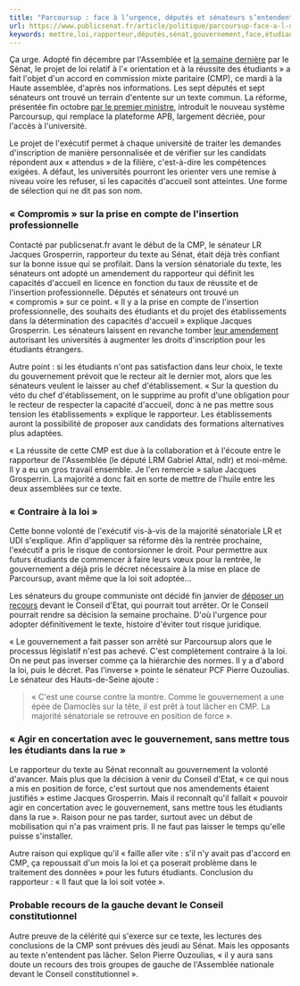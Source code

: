 ```yaml
---
title: "Parcoursup : face à l’urgence, députés et sénateurs s’entendent sur un texte commun"
url: https://www.publicsenat.fr/article/politique/parcoursup-face-a-l-urgence-deputes-et-senateurs-s-entendent-sur-un-texte-commun
keywords: mettre,loi,rapporteur,députés,sénat,gouvernement,face,étudiants,texte,lurgence,commun,conseil,parcoursup,sénateurs,cmp,sentendent
---
```

Ça urge. Adopté fin décembre par l'Assemblée et [la semaine dernière](https://www.publicsenat.fr/article/politique/universite-le-senat-conditionne-les-capacites-d-accueil-en-licence-aux-debouches) par le Sénat, le projet de loi relatif à l'« orientation et à la réussite des étudiants » a fait l'objet d'un accord en commission mixte paritaire (CMP), ce mardi à la Haute assemblée, d\'après nos informations. Les sept députés et sept sénateurs ont trouvé un terrain d'entente sur un texte commun. La réforme, présentée fin octobre [par le premier ministre](https://www.publicsenat.fr/article/politique/criteres-d-acces-a-l-universite-ce-que-contient-le-plan-du-gouvernement-79308), introduit le nouveau système Parcoursup, qui remplace la plateforme APB, largement décriée, pour l'accès à l'université.

Le projet de l'exécutif permet à chaque université de traiter les demandes d'inscription de manière personnalisée et de vérifier sur les candidats répondent aux « attendus » de la filière, c\'est-à-dire les compétences exigées. A défaut, les universités pourront les orienter vers une remise à niveau voire les refuser, si les capacités d'accueil sont atteintes. Une forme de sélection qui ne dit pas son nom.

### « Compromis » sur la prise en compte de l'insertion professionnelle

Contacté par publicsenat.fr avant le début de la CMP, le sénateur LR Jacques Grosperrin, rapporteur du texte au Sénat, était déjà très confiant sur la bonne issue qui se profilait. Dans la version sénatoriale du texte, les sénateurs ont adopté un amendement du rapporteur qui définit les capacités d\'accueil en licence en fonction du taux de réussite et de l\'insertion professionnelle. Députés et sénateurs ont trouvé un « compromis » sur ce point. « Il y a la prise en compte de l'insertion professionnelle, des souhaits des étudiants et du projet des établissements dans la détermination des capacités d'accueil » explique Jacques Grosperrin. Les sénateurs laissent en revanche tomber [leur amendement](https://www.publicsenat.fr/article/societe/le-senat-permet-aux-universites-d-augmenter-les-frais-d-inscription-des-etudiants) autorisant les universités à augmenter les droits d'inscription pour les étudiants étrangers.

Autre point : si les étudiants n'ont pas satisfaction dans leur choix, le texte du gouvernement prévoit que le recteur ait le dernier mot, alors que les sénateurs veulent le laisser au chef d'établissement. « Sur la question du véto du chef d'établissement, on le supprime au profit d'une obligation pour le recteur de respecter la capacité d'accueil, donc à ne pas mettre sous tension les établissements » explique le rapporteur. Les établissements auront la possibilité de proposer aux candidats des formations alternatives plus adaptées.

« La réussite de cette CMP est due à la collaboration et à l'écoute entre le rapporteur de l'Assemblée (le député LRM Gabriel Attal, ndlr) et moi-même. Il y a eu un gros travail ensemble. Je l'en remercie » salue Jacques Grosperrin. La majorité a donc fait en sorte de mettre de l'huile entre les deux assemblées sur ce texte.

### « Contraire à la loi »

Cette bonne volonté de l'exécutif vis-à-vis de la majorité sénatoriale LR et UDI s'explique. Afin d'appliquer sa réforme dès la rentrée prochaine, l'exécutif a pris le risque de contorsionner le droit. Pour permettre aux futurs étudiants de commencer à faire leurs vœux pour la rentrée, le gouvernement a déjà pris le décret nécessaire à la mise en place de Parcoursup, avant même que la loi soit adoptée...

Les sénateurs du groupe communiste ont décidé fin janvier de [déposer un recours](https://www.publicsenat.fr/article/politique/parcoursup-les-senateurs-communistes-contre-attaquent-81959) devant le Conseil d'Etat, qui pourrait tout arrêter. Or le Conseil pourrait rendre sa décision la semaine prochaine. D'où l'urgence pour adopter définitivement le texte, histoire d'éviter tout risque juridique.

« Le gouvernement a fait passer son arrêté sur Parcoursup alors que le processus législatif n'est pas achevé. C'est complètement contraire à la loi. On ne peut pas inverser comme ça la hiérarchie des normes. Il y a d'abord la loi, puis le décret. Pas l'inverse » pointe le sénateur PCF Pierre Ouzoulias. Le sénateur des Hauts-de-Seine ajoute :

> « C'est une course contre la montre. Comme le gouvernement a une épée de Damoclès sur la tête, il est prêt à tout lâcher en CMP. La majorité sénatoriale se retrouve en position de force ».

### « Agir en concertation avec le gouvernement, sans mettre tous les étudiants dans la rue »

Le rapporteur du texte au Sénat reconnaît au gouvernement la volonté d'avancer. Mais plus que la décision à venir du Conseil d'Etat, « ce qui nous a mis en position de force, c'est surtout que nos amendements étaient justifiés » estime Jacques Grosperrin. Mais il reconnaît qu'il fallait « pouvoir agir en concertation avec le gouvernement, sans mettre tous les étudiants dans la rue ». Raison pour ne pas tarder, surtout avec un début de mobilisation qui n'a pas vraiment pris. Il ne faut pas laisser le temps qu'elle puisse s'installer.

Autre raison qui explique qu'il « faille aller vite : s'il n'y avait pas d'accord en CMP, ça repoussait d'un mois la loi et ça poserait problème dans le traitement des données » pour les futurs étudiants. Conclusion du rapporteur : « Il faut que la loi soit votée ».

### Probable recours de la gauche devant le Conseil constitutionnel

Autre preuve de la célérité qui s'exerce sur ce texte, les lectures des conclusions de la CMP sont prévues dès jeudi au Sénat. Mais les opposants au texte n'entendent pas lâcher. Selon Pierre Ouzoulias, « il y aura sans doute un recours des trois groupes de gauche de l'Assemblée nationale devant le Conseil constitutionnel ».
